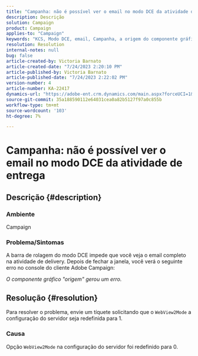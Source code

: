 ```yaml
---
title: "Campanha: não é possível ver o email no modo DCE da atividade de delivery"
description: Descrição
solution: Campaign
product: Campaign
applies-to: "Campaign"
keywords: "KCS, Modo DCE, email, Campanha, a origem do componente gráfico gerou um erro, atividade de delivery"
resolution: Resolution
internal-notes: null
bug: false
article-created-by: Victoria Barnato
article-created-date: "7/24/2023 2:20:10 PM"
article-published-by: Victoria Barnato
article-published-date: "7/24/2023 2:22:02 PM"
version-number: 4
article-number: KA-22417
dynamics-url: "https://adobe-ent.crm.dynamics.com/main.aspx?forceUCI=1&pagetype=entityrecord&etn=knowledgearticle&id=813ca62e-2d2a-ee11-bdf4-6045bd0065b6"
source-git-commit: 35a188590112e64031cea0a82b5127f97a0c855b
workflow-type: tm+mt
source-wordcount: '103'
ht-degree: 7%

---
```


# Campanha: não é possível ver o email no modo DCE da atividade de entrega

## Descrição {#description}


### Ambiente

Campaign

### Problema/Sintomas

A barra de rolagem do modo DCE impede que você veja o email completo na atividade de delivery. Depois de fechar a janela, você verá o seguinte erro no console do cliente Adobe Campaign:

*O componente gráfico &quot;origem&quot; gerou um erro.*


## Resolução {#resolution}


Para resolver o problema, envie um tíquete solicitando que o `WebView2Mode` a configuração do servidor seja redefinida para 1.

### Causa

Opção `WebView2Mode` na configuração do servidor foi redefinido para 0.
